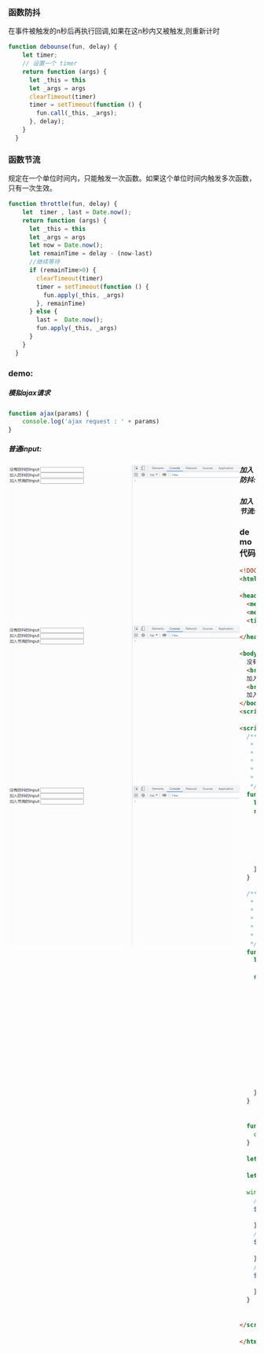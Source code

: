 ### 函数防抖

在事件被触发的n秒后再执行回调,如果在这n秒内又被触发,则重新计时

```js
function debounse(fun, delay) {
    let timer;
    // 设置一个 timer
    return function (args) {
      let _this = this
      let _args = args
      clearTimeout(timer)
      timer = setTimeout(function () {
        fun.call(_this, _args);
      }, delay);
    }
  }
```

### 函数节流

规定在一个单位时间内，只能触发一次函数。如果这个单位时间内触发多次函数，只有一次生效。

```js
function throttle(fun, delay) {
    let  timer , last = Date.now();
    return function (args) {
      let _this = this
      let _args = args
      let now = Date.now();
      let remainTime = delay - (now-last)
      //继续等待
      if (remainTime>0) {
        clearTimeout(timer)
        timer = setTimeout(function () {
          fun.apply(_this, _args)
        }, remainTime)
      } else {
        last =  Date.now();
        fun.apply(_this, _args)
      }
    }
  }
```

### demo:

##### 模拟ajax请求

```js
function ajax(params) {
	console.log('ajax request : ' + params)
}
```

##### 普通input:

<img src="https://raw.githubusercontent.com/JuntengMa/image/master/1.gif" style="zoom:50%;float:left" />

##### 加入防抖:

<img src="https://raw.githubusercontent.com/JuntengMa/image/master/2.gif" style="zoom:50%;float:left" />

##### 加入节流:

<img src="https://raw.githubusercontent.com/JuntengMa/image/master/3.gif" style="zoom:50%;float:left" />

### demo代码

```html
<!DOCTYPE html>
<html lang="en">

<head>
  <meta charset="UTF-8">
  <meta name="viewport" content="width=device-width, initial-scale=1.0">
  <title>Document</title>

</head>

<body>
  没有防抖的Input <input type="text" class="unDebounce">
  <br>
  加入防抖的Input <input type="text" class="debounce">
  <br>
  加入节流的Input <input type="text" class="throttle">
</body>
<script src="https://cdn.staticfile.org/jquery/1.10.0/jquery.min.js"></script>

<script>
  /**
   *
   * @param {*} fn 外部函数
   * @param {*} delay	延时时间
   * @return {function}
   * @description n秒内重复触发时间重置
   */
  function debounce(fn, delay) {
    let timer;
    return function () {
      let _this = this;
      let _args = arguments;
      clearTimeout(timer);
      timer = setTimeout(() => {
        fn.apply(_this, _args);
      }, delay);
    };
  }

  /**
   *
   * @param {*} fn
   * @param {*} delay
   * @return {function}
   * @description n秒内只触发一次
   */
  function throttle(fn, delay) {
    let timer,
      lastTime = Date.now();
    return function () {
      let _this = this;
      let _args = arguments;
      let nowTime = Date.now();
      let remainTime = delay - (nowTime - lastTime);
      if (remainTime > 0) {
        clearTimeout(timer);
        timer = setTimeout(() => {
          fn.apply(_args, _args);
        }, remainTime);
      } else {
        fn.apply(_args, _args);
        lastTime = Date.now();;
      }
    };
  }


  function ajax(params) {
    console.log('ajax request : ' + params)
  }

  let debounce_ajax = debounce(ajax, 1000)

  let throttle_ajax = throttle(ajax, 2000)

  window.onload = function () {
    // 没有防抖节流的Input
    $('.unDebounce').on('input', function (e) {
      ajax(e.target.value)
    })
    // 加入防抖的Input
    $('.debounce').on('input', debounce(function (e) {
      debounce_ajax(e.target.value)
    }, 1000))
    // 加入节流的Input
    $('.throttle').on('input', throttle(function (e) {
      throttle_ajax(e.target.value)
    }, 1000))
  }


</script>

</html>
```

